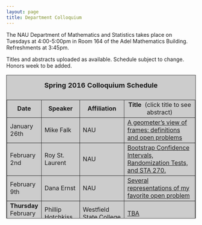 ```yaml
---
layout: page
title: Department Colloquium
---
```


The NAU Department of Mathematics and Statistics takes place on Tuesdays at 4:00-5:00pm in Room 164 of the Adel Mathematics
Building. Refreshments at 3:45pm.

Titles and abstracts uploaded as available.  Schedule subject to change.  Honors week to be added.

<table width="90%" height="381" border="" align="center" bordercolor="#333333" bgcolor="#CCCCCC">
<caption>
<center>
  <p><b><font size="+1">Spring 2016 Colloquium Schedule</font></b></p>
  </center>
</caption>

<tbody>
<tr>
<td width="17%">
<center>
  <b>Date</b>
</center></td>

<td width="16%">
<center>
  <b>Speaker</b>
</center></td>

<td width="12%">
<center>
  <b>Affiliation</b>
</center></td>

<td width="55%">
<center>
  <b>Title&nbsp;</b> (click title to see abstract)
</center></td>
</tr>

<tr>
<td>January 26th</td>
<td>Mike Falk</td>
<td>NAU</td>
<td><a href="{{ site.baseurl }}/colloquium_files/falk_012616.pdf" target="_blank">
A geometer’s view of frames: definitions and open problems
</a></td>
</tr>

<tr>
<td>February 2nd</td>
<td>Roy St. Laurent</td>
<td>NAU</td>
<td><a href="{{ site.baseurl }}/colloquium_files/stlaurent_020216.pdf" target="_blank">
Bootstrap Confidence Intervals, Randomization Tests, and STA 270.</a></td>
</tr>

<tr>
<td>February 9th</td>
<td>Dana Ernst</td>
<td>NAU</td>
<td><a href="{{ site.baseurl }}/colloquium_files/ernst_020916.pdf" target="_blank">
Several representations of my favorite open problem</a></td>
</tr>

<tr>
<td><strong>Thursday</strong><br>February 11th</td>
<td>Phillip Hotchkiss</td>
<td>Westfield State College</td>
<td><a href="{{ site.baseurl }}/colloquium_files/hotchkiss_021116.pdf" target="_blank">
TBA</a></td>
</tr>

<tr>
<td>February 16th</td>
<td>Kiona Ogle<br>Informatics and Computing</td>
<td>NAU</td>
<td><a href="{{ site.baseurl }}/colloquium_files/ogle_021616.pdf" target="_blank">
Bayesian and non-Bayesian approaches to quantifying physiological, morphological, and allometric traits of U.S. tree species
</a></td>
</tr>

<tr>
<td>February 23rd</td>
<td>Kirsten Davis</td>
<td>NAU</td>
<td><a href="{{ site.baseurl }}/colloquium_files/davis_022316.pdf" target="_blank">
TBA</a></td>
</tr>

<tr>
<td>March 1st</td>
<td>Tracy Stepien</td>
<td>School of Mathematical and Statistical Sciences<br>
Arizona State University</td>
<td><a href="{{ site.baseurl }}/colloquium_files/stepien_030116.pdf" target="_blank">
Cell Migration: Modeling, Simulation, and Analysis</a></td>
</tr>

<tr>
<td>March 8th</td>
<td>Shafiu Jibrin</td>
<td>NAU</td>
<td><a href="{{ site.baseurl }}/colloquium_files/davis_031016.pdf" target="_blank">
Sabbatical Talk</a></td>
</tr>

<tr>
<td>March 15th</td>
<td>NAU Spring break</td>
<td>No Talk Scheduled</td>
<td></td>
</tr>

<tr>
<td>March 22nd</td>
<td></td>
<td></td>
<td></td>
</tr>

<tr>
<td>March 29th</td>
<td></td>
<td></td>
<td></td>
</tr>

<tr>
<td>April 5th</td>
<td></td>
<td></td>
<td></td>
</tr>

<tr>
<td>April 12th</td>
<td>Jesse Mapel</td>
<td>NAU</td>
<td><a href="{{ site.baseurl }}/colloquium_files/mapel_041216.pdf" target="_blank">
MS Thesis Talk</a></td>
</tr>

<tr>
<td>April 19th</td>
<td>Kevin Salmon</td>
<td>NAU</td>
<td><a href="{{ site.baseurl }}/colloquium_files/salmon_041916.pdf" target="_blank">
MS Thesis Talk</a></td>
</tr>

<tr>
<td><strong>Thursday</strong><br>April 28th</td>
<td>Honors Week Speaker<br>Francis Su</td>
<td>Harvey Mudd College<br>MAA President</td>
<td><a href="{{ site.baseurl }}/colloquium_files/su_042816.pdf" target="_blank">
Honors Week Talk</a></td>
</tr>

<tr>
<td>May 3rd</td>
<td>Taryn Laird</td>
<td>NAU</td>
<td><a href="{{ site.baseurl }}/colloquium_files/laird_050316.pdf" target="_blank">
MS Thesis Talk</a></td>
</tr>

</table>
